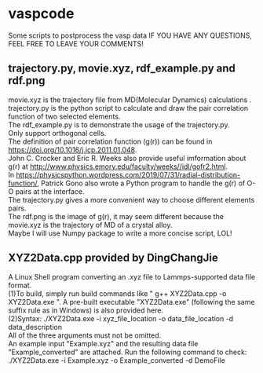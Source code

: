 # vaspcode
Some scripts to postprocess the vasp data
IF YOU HAVE ANY QUESTIONS, FEEL FREE TO LEAVE YOUR COMMENTS!

## trajectory.py, movie.xyz, rdf_example.py and rdf.png
movie.xyz is the trajectory file from MD(Molecular Dynamics) calculations .  
trajectory.py is the python script to calculate and draw the pair correlation function of two selected elements.  
The rdf_example.py is to demonstrate the usage of the trajectory.py.  
Only support orthogonal cells.  
The definition of pair correlation function (g(r)) can be found in https://doi.org/10.1016/j.jcp.2011.01.048.  
John C. Crocker and Eric R. Weeks also provide useful imformation about g(r) at http://www.physics.emory.edu/faculty/weeks//idl/gofr2.html.  
In https://physicspython.wordpress.com/2019/07/31/radial-distribution-function/, Patrick Gono also wrote a Python program to handle the g(r) 
of O-O pairs at the interface.  
The trajectory.py gives a more convenient way to choose different elements pairs.  
The rdf.png is the image of g(r), it may seem different because the movie.xyz is the trajectory of MD of a crystal alloy.  
Maybe I will use Numpy package to write a more concise script, LOL!  

## XYZ2Data.cpp provided by DingChangJie
A Linux Shell program converting an .xyz file to Lammps-supported data file format.  
(1)To build, simply run build commands like " g++ XYZ2Data.cpp -o XYZ2Data.exe ". A pre-built executable "XYZ2Data.exe" (following the same suffix rule as in Windows) is also provided here.  
(2)Syntax: ./XYZ2Data.exe -i xyz_file_location -o data_file_location -d data_description  
All of the three arguments must not be omitted.  
An example input "Example.xyz" and the resulting data file "Example_converted" are attached. Run the following command to check:  
./XYZ2Data.exe -i Example.xyz -o Example_converted -d DemoFile  
